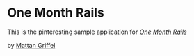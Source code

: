 # One Month Rails

This is the pinteresting sample application for [*One Month Rails*](http://onemonthrails.com)

by [Mattan Griffel](http://matangriffel.com)